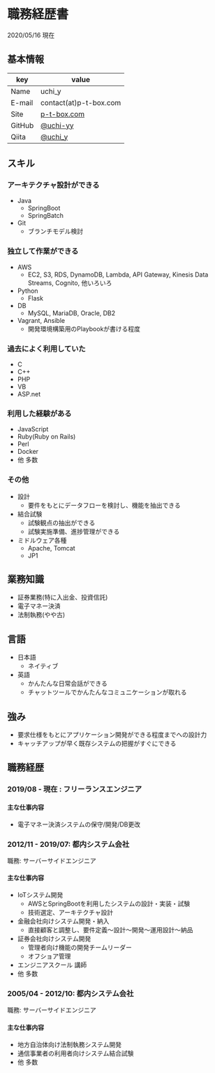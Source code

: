 # 職務経歴書
2020/05/16 現在

## 基本情報

|key|value|
|---|-----|
|Name|uchi_y|
|E-mail|contact(at)p-t-box.com|
|Site|[p-t-box.com](https://p-t-box.com)|
|GitHub|[@uchi-yy](https://github.com/uchi-yy)|
|Qiita|[@uchi_y](https://qiita.com/uchi_y)|

## スキル
### アーキテクチャ設計ができる
- Java
  - SpringBoot
  - SpringBatch
- Git
  - ブランチモデル検討

### 独立して作業ができる
- AWS
  - EC2, S3, RDS, DynamoDB, Lambda, API Gateway, Kinesis Data Streams, Cognito, 他いろいろ
- Python
  - Flask
- DB
  - MySQL, MariaDB, Oracle, DB2
- Vagrant, Ansible
  - 開発環境構築用のPlaybookが書ける程度

### 過去によく利用していた
- C
- C++
- PHP
- VB
- ASP.net

### 利用した経験がある
- JavaScript
- Ruby(Ruby on Rails)
- Perl
- Docker
- 他 多数

### その他
- 設計
  - 要件をもとにデータフローを検討し、機能を抽出できる
- 結合試験
  - 試験観点の抽出ができる
  - 試験実施準備、進捗管理ができる
- ミドルウェア各種
  - Apache, Tomcat
  - JP1

## 業務知識
- 証券業務(特に入出金、投資信託)
- 電子マネー決済
- 法制執務(やや古)

## 言語
- 日本語
  - ネイティブ
- 英語
  - かんたんな日常会話ができる
  - チャットツールでかんたんなコミュニケーションが取れる

## 強み
- 要求仕様をもとにアプリケーション開発ができる程度までへの設計力
- キャッチアップが早く既存システムの把握がすぐにできる

## 職務経歴

### 2019/08 - 現在 : フリーランスエンジニア

#### 主な仕事内容
- 電子マネー決済システムの保守/開発/DB更改

### 2012/11 - 2019/07: 都内システム会社
職務: サーバーサイドエンジニア

#### 主な仕事内容
- IoTシステム開発
  - AWSとSpringBootを利用したシステムの設計・実装・試験
  - 技術選定、アーキテクチャ設計
- 金融会社向けシステム開発・納入
  - 直接顧客と調整し、要件定義～設計～開発～運用設計～納品
- 証券会社向けシステム開発
  - 管理者向け機能の開発チームリーダー
  - オフショア管理
- エンジニアスクール 講師
- 他 多数

### 2005/04 - 2012/10: 都内システム会社
職務: サーバーサイドエンジニア

#### 主な仕事内容
- 地方自治体向け法制執務システム開発
- 通信事業者の利用者向けシステム結合試験
- 他 多数
